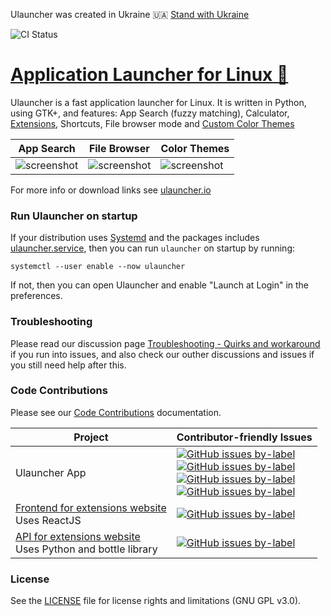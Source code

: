 Ulauncher was created in Ukraine 🇺🇦 [Stand with Ukraine](https://www.stopputin.net/)

![CI Status](https://github.com/Ulauncher/Ulauncher/actions/workflows/test-and-release.yml/badge.svg?branch=v5)


[Application Launcher for Linux 🐧](https://ulauncher.io)
================================

Ulauncher is a fast application launcher for Linux. It is written in Python, using GTK+, and features: App Search (fuzzy matching), Calculator, [Extensions](https://ext.ulauncher.io/), Shortcuts, File browser mode and [Custom Color Themes](https://docs.ulauncher.io/en/latest/themes/themes.html)

| App Search | File Browser | Color Themes |
---|---|---
|![screenshot](https://i.imgur.com/8FpJLGG.png?1)|![screenshot](https://i.imgur.com/wJvXSmP.png?1)|![screenshot](https://i.imgur.com/2a4GCW7.png?1)|

For more info or download links see [ulauncher.io](https://ulauncher.io)


### Run Ulauncher on startup

If your distribution uses [Systemd](https://www.freedesktop.org/wiki/Software/systemd/) and the packages includes [ulauncher.service](ulauncher.service), then you can run `ulauncher` on startup by running:

```
systemctl --user enable --now ulauncher
```

If not, then you can open Ulauncher and enable "Launch at Login" in the preferences.


### Troubleshooting

Please read our discussion page [Troubleshooting - Quirks and workaround](https://github.com/Ulauncher/Ulauncher/discussions/991) if you run into issues, and also check our outher discussions and issues if you still need help after this.


### Code Contributions

Please see our [Code Contributions](CONTRIBUTING.md) documentation.


| Project | Contributor-friendly Issues |
---|---
| Ulauncher App | [![GitHub issues by-label](https://img.shields.io/github/issues/Ulauncher/Ulauncher/contributor-friendly.svg?color=3cf014&label=All%20contributor-friendly&style=for-the-badge)](https://github.com/Ulauncher/Ulauncher/labels/contributor-friendly) <br> [![GitHub issues by-label](https://img.shields.io/github/issues/Ulauncher/Ulauncher/Python.svg?color=5319e7&label=Python&style=for-the-badge)](https://github.com/Ulauncher/Ulauncher/labels/Python) <br> [![GitHub issues by-label](https://img.shields.io/github/issues/Ulauncher/Ulauncher/VueJS.svg?color=a553cc&label=VueJS&style=for-the-badge)](https://github.com/Ulauncher/Ulauncher/labels/VueJS) <br> [![GitHub issues by-label](https://img.shields.io/github/issues/Ulauncher/Ulauncher/Linux.svg?color=0e035e&label=Linux&style=for-the-badge)](https://github.com/Ulauncher/Ulauncher/labels/Linux)|
| [Frontend for extensions website](https://github.com/Ulauncher/ext.ulauncher.io) <br> Uses ReactJS | [![GitHub issues by-label](https://img.shields.io/github/issues/Ulauncher/ext.ulauncher.io/contributor-friendly.svg?color=3cf014&label=contributor-friendly&style=for-the-badge)](https://github.com/Ulauncher/ext.ulauncher.io/labels/contributor-friendly)|
| [API for extensions website](https://github.com/Ulauncher/ext-api.ulauncher.io) <br> Uses Python and bottle library | [![GitHub issues by-label](https://img.shields.io/github/issues/Ulauncher/ext-api.ulauncher.io/contributor-friendly.svg?color=3cf014&label=contributor-friendly&style=for-the-badge)](https://github.com/Ulauncher/ext-api.ulauncher.io/labels/contributor-friendly)|


### License

See the [LICENSE](LICENSE) file for license rights and limitations (GNU GPL v3.0).
